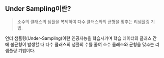 ## Under Sampling이란?
> 소수의 클래스의 샘플을 복제하여 다수 클래스와의 균형을 맞추는 리샘플링 기법.

언더 샘플링(Under-Sampling)이란 인공지능을 학습시키며 학습 데이터의 클래스 간에 불균형이 발생할 때 다수 클래스의 샘플의 수를 줄여 소수 클래스와 균형을 맞추는 리샘플링 기법이다.